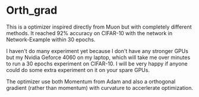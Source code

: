 # Orth_grad

This is a optimizer inspired directly from Muon but with completely different methods. It reached 92% accuracy on CIFAR-10 with the network in Network-Example within 30 epochs.

I haven't do many experiment yet because I don't have any stronger GPUs but my Nvidia Geforce 4060 on my laptop, which will take me over minutes to run a 30 epochs experiment on CIFAR-10. I will be very happy if anyone could do some extra experiment on it on your spare GPUs.

The optimizer use both Momentum from Adam and also a orthogonal gradient (rather than momentum) with curvature to accerlerate optimization.

